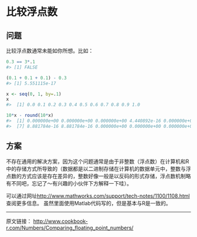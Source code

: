 # 比较浮点数

## 问题

比较浮点数通常未能如你所想。比如：

```R
0.3 == 3*.1
#> [1] FALSE

(0.1 + 0.1 + 0.1) - 0.3
#> [1] 5.551115e-17

x <- seq(0, 1, by=.1)
x
#>  [1] 0.0 0.1 0.2 0.3 0.4 0.5 0.6 0.7 0.8 0.9 1.0

10*x - round(10*x)
#>  [1] 0.000000e+00 0.000000e+00 0.000000e+00 4.440892e-16 0.000000e+00 0.000000e+00
#>  [7] 8.881784e-16 8.881784e-16 0.000000e+00 0.000000e+00 0.000000e+00

```

## 方案

不存在通用的解决方案，因为这个问题通常是由于非整数（浮点数）在计算机和R中的存储方式所导致的（数据都是以二进制存储在计算机的数据单元中，整数与浮点数的方式应该是存在差异的，整数好像一般是以反码的形式存储，浮点数机制略有不同吧，忘记了～有兴趣的小伙伴下方解释一下哇）。

可以通过网址<http://www.mathworks.com/support/tech-notes/1100/1108.html>查阅更多信息。 虽然里面使用Matlab代码写的，但是基本与R是一致的。

------

原文链接： <http://www.cookbook-r.com/Numbers/Comparing_floating_point_numbers/>
